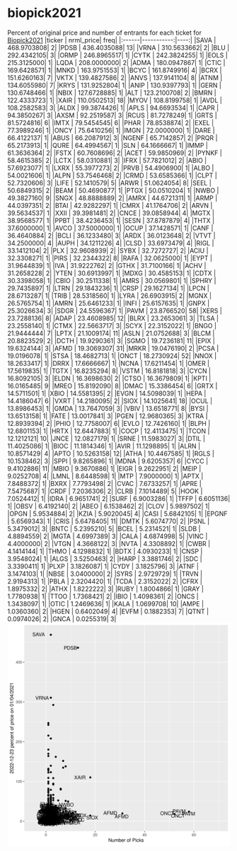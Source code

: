 # biopick2021
Percent of original price and number of entrants for each ticket for [Biopick2021](https://twitter.com/hashtag/Biopick2021)
|ticker |  nrml_price| freq|
|:------|-----------:|----:|
|SAVA   | 468.9703808|    2|
|PDSB   | 436.4035088|   13|
|VRNA   | 310.5633662|    2|
|BLU    | 292.4342105|    3|
|ORMP   | 246.8965517|    1|
|CYTK   | 242.3824255|    1|
|EOLS   | 215.3125000|    1|
|LQDA   | 208.0000000|    2|
|ADMA   | 180.0947867|    1|
|CTIC   | 169.6428571|    1|
|MNKD   | 163.9751553|    1|
|BCYC   | 161.8749916|    4|
|BCRX   | 151.6260163|    7|
|VKTX   | 139.4827586|    2|
|ANVS   | 137.9141104|    8|
|ATNM   | 134.6055980|    7|
|KRYS   | 131.9252804|    1|
|ANIP   | 130.9397793|    1|
|GERN   | 130.6748466|    1|
|NBIX   | 127.6728885|    1|
|ALT    | 123.2100708|    2|
|BMRN   | 122.4333723|    1|
|XAIR   | 110.0502513|   18|
|MYOV   | 108.8199758|    1|
|AVDL   | 108.2582583|    3|
|ALDX   |  99.3874426|    1|
|APLS   |  94.6693534|    1|
|CAPR   |  94.3850267|    3|
|AXSM   |  92.2519587|    3|
|RCUS   |  81.7278249|    1|
|GRTS   |  81.5724816|    6|
|IMTX   |  79.5454545|    6|
|PHAR   |  78.8538874|    2|
|EXEL   |  77.3989246|    1|
|ONCY   |  75.6410256|    1|
|IMGN   |  72.0000000|    1|
|DARE   |  66.4122137|    1|
|ABUS   |  66.2087912|    3|
|NGENF  |  65.7142857|    2|
|PRQR   |  65.2173913|    1|
|QURE   |  64.4994567|    1|
|SLN    |  64.1666667|    1|
|IMMP   |  61.3636364|    2|
|FSTX   |  60.7608696|    2|
|ACET   |  59.9850969|    2|
|PYNKF  |  58.4615385|    2|
|LCTX   |  58.0310881|    3|
|IFRX   |  57.7821012|    2|
|ABIO   |  57.6923077|    1|
|LXRX   |  55.3977273|    2|
|PRVB   |  54.4906900|    1|
|ALBO   |  54.0021606|    1|
|ALPN   |  53.7546468|    2|
|CRMD   |  53.6585366|    1|
|CLPT   |  52.7320606|    3|
|LIFE   |  52.1410579|    5|
|ARWR   |  51.0624054|    8|
|SEEL   |  50.6849315|    2|
|BEAM   |  50.4690877|    1|
|PTGX   |  50.0510204|    1|
|NWBO   |  49.3827160|    9|
|SNGX   |  48.8888889|    2|
|AMRX   |  44.6721311|    1|
|ARMP   |  44.0397351|    2|
|BTAI   |  42.9282297|    1|
|CMRX   |  41.1764706|    2|
|ARVN   |  39.5634537|    1|
|XXII   |  39.3981481|    2|
|CNCE   |  39.0858944|    4|
|MGTX   |  38.9568577|    1|
|PPBT   |  38.4236453|    1|
|SESN   |  37.8787879|    4|
|THTX   |  37.6000000|    1|
|AVCO   |  37.5000000|    1|
|OCUP   |  37.1428571|    1|
|CANF   |  36.4640884|    2|
|BCLI   |  36.1233480|    3|
|ARDX   |  36.0123648|    2|
|VTVT   |  34.2500000|    4|
|AUPH   |  34.1211226|    4|
|CLSD   |  33.6973479|    4|
|RIGL   |  33.1412104|    2|
|PLX    |  32.9608939|    2|
|SYBX   |  32.7272727|    2|
|ACIU   |  32.3308271|    1|
|PIRS   |  32.2344322|    8|
|RAFA   |  32.0625000|    1|
|EYPT   |  31.9644839|    1|
|IVA    |  31.9222762|    2|
|GTHX   |  31.7100166|    1|
|ACHV   |  31.2658228|    2|
|YTEN   |  30.6913997|    1|
|MDXG   |  30.4585153|    1|
|CDTX   |  30.3398058|    1|
|CBIO   |  30.2511338|    1|
|AMRS   |  30.0569801|    1|
|SPHRY  |  29.7435897|    1|
|LTRN   |  29.1843236|    1|
|CRSP   |  29.1627134|    1|
|LPCN   |  28.6713287|    1|
|TRIB   |  28.5318560|    1|
|LYRA   |  26.6903915|    2|
|MGNX   |  26.5765754|    1|
|AMRN   |  25.6461233|    1|
|INFI   |  25.6157635|    1|
|GNPX   |  25.3026634|    3|
|SDGR   |  24.5596367|    1|
|PAVM   |  23.8766520|   58|
|XERS   |  23.7288136|    8|
|ADAP   |  23.4608985|   12|
|BLRX   |  23.2653061|    3|
|TLSA   |  23.2558140|    1|
|CTMX   |  22.5663717|    3|
|SCYX   |  22.3152022|    1|
|BNGO   |  21.9444444|    7|
|LPTX   |  21.1009174|   11|
|ASLN   |  21.0752688|    3|
|BLCM   |  20.8823529|    2|
|DCTH   |  19.9290361|    3|
|SGMO   |  19.7236181|   11|
|EPIX   |  19.6324144|    3|
|AFMD   |  19.3069307|   31|
|MRKR   |  19.0476190|    2|
|PCSA   |  19.0196078|    1|
|STSA   |  18.4682713|    1|
|ONCT   |  18.2730924|   52|
|NNOX   |  18.2633417|    1|
|DRRX   |  17.6666667|    1|
|NCNA   |  17.6211454|    1|
|OMER   |  17.5619835|    1|
|TGTX   |  16.8235294|    8|
|VSTM   |  16.8181818|    3|
|CYCN   |  16.8092105|    3|
|ELDN   |  16.3698630|    2|
|CTSO   |  16.3679809|    1|
|KPTI   |  16.0165485|    9|
|MREO   |  15.8192090|    8|
|DMAC   |  15.3386454|    6|
|GRTX   |  14.5711501|    1|
|XBIO   |  14.5581395|    2|
|EVGN   |  14.5098039|    1|
|HEPA   |  14.4186047|    6|
|VXRT   |  14.2180095|    2|
|SIOX   |  14.1025641|   18|
|OCUL   |  13.8986453|    1|
|GMDA   |  13.7647059|    3|
|VBIV   |  13.6518771|    8|
|BYSI   |  13.6513158|    1|
|FATE   |  13.0017841|    3|
|PGEN   |  12.9680365|    3|
|KTRA   |  12.8939394|    2|
|PHIO   |  12.7758007|    6|
|EVLO   |  12.7426160|    1|
|BLPH   |  12.6801153|    1|
|HRTX   |  12.6447883|    1|
|COCP   |  12.4113475|    1|
|TCON   |  12.1212121|   10|
|JNCE   |  12.0827179|    1|
|SRNE   |  11.5983027|    3|
|DTIL   |  11.4025086|    1|
|BIOC   |  11.1814346|    1|
|AVIR   |  11.1298895|    1|
|ALRN   |  10.8571429|    4|
|APTO   |  10.5263158|   12|
|ATHA   |  10.4467585|    1|
|RGLS   |  10.1538462|    3|
|SPPI   |   9.8265896|    1|
|MDNA   |   9.6205357|    6|
|CYCC   |   9.4102886|   11|
|MBIO   |   9.3670886|    1|
|EIGR   |   9.2622951|    2|
|MEIP   |   9.0252708|    4|
|LMNL   |   8.6448598|    1|
|MTP    |   7.9000000|    1|
|APTX   |   7.8488372|    1|
|BXRX   |   7.7793498|    2|
|CVAC   |   7.6733257|    1|
|APRE   |   7.5475687|    1|
|CRDF   |   7.2036306|    2|
|CLRB   |   7.1014489|    5|
|HOOK   |   7.0524412|    1|
|IDRA   |   6.9651741|    2|
|SURF   |   6.9003286|    1|
|TFFP   |   6.6051136|    1|
|OBSV   |   6.4192140|    2|
|ABEO   |   6.1538462|    2|
|CLOV   |   5.9897502|    1|
|OPGN   |   5.9534884|    2|
|KZIA   |   5.9020045|    4|
|CASI   |   5.6842105|    1|
|EPGNF  |   5.6569343|    1|
|CRIS   |   5.6478405|   11|
|DMTK   |   5.6074770|    2|
|PSNL   |   5.3479012|    3|
|BNTC   |   5.2395210|    5|
|BCEL   |   5.2314521|    1|
|SLDB   |   4.8894559|    2|
|MGTA   |   4.6997389|    3|
|CALA   |   4.6874998|    5|
|VINC   |   4.4000000|    2|
|VTGN   |   4.3668122|    3|
|NVTA   |   4.3308892|    1|
|CWBR   |   4.1414144|    1|
|THMO   |   4.1298832|    1|
|BDTX   |   4.0930233|    1|
|CNSP   |   3.9548024|    1|
|ALGS   |   3.5250463|    2|
|HARP   |   3.3881746|    2|
|SDC    |   3.3390411|    1|
|PLXP   |   3.1826087|    1|
|CYDY   |   3.1825796|    3|
|ATNF   |   3.1474103|    1|
|NBSE   |   3.0400000|    2|
|SYRS   |   2.9729729|    1|
|TRVN   |   2.9194313|    1|
|PBLA   |   2.3204420|    1|
|TCDA   |   2.3152022|    2|
|CFRX   |   1.8975332|    2|
|ATHX   |   1.8222222|    3|
|RUBY   |   1.8004866|    1|
|GRAY   |   1.7780938|    1|
|TTOO   |   1.7368421|    2|
|IBIO   |   1.4098361|    2|
|ONCS   |   1.3438097|    1|
|OTIC   |   1.2469636|    1|
|KALA   |   1.0699708|   10|
|AMPE   |   1.0360360|    2|
|HGEN   |   0.6402049|    4|
|EVFM   |   0.1882353|    7|
|QTNT   |   0.0974026|    2|
|GNCA   |   0.0255319|    3|
![retvspicks](biopicks.png?raw=true)
